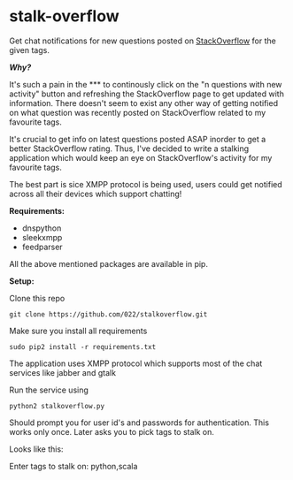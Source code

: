 stalk-overflow
=============
Get chat notifications for new questions posted on [StackOverflow] for the given tags.


***Why?***

It's such a pain in the *** to continously click on the "n questions with new activity" button and refreshing the StackOverflow page to get updated with information. There doesn't seem to exist any other way of getting notified on what question was recently posted on StackOverflow related to my favourite tags.

It's crucial to get info on latest questions posted ASAP inorder to get a better StackOverflow rating. Thus, I've decided to write a stalking application which would keep an eye on StackOverflow's activity for my favourite tags.

The best part is sice XMPP protocol is being used, users could get notified across all their devices which support chatting!


**Requirements:**

* dnspython
* sleekxmpp
* feedparser

All the above mentioned packages are available in pip.


**Setup:**

Clone this repo

`git clone https://github.com/022/stalkoverflow.git`

Make sure you install all requirements

`sudo pip2 install -r requirements.txt`

The application uses XMPP protocol which supports most of the chat services like jabber and gtalk

Run the service using

`python2 stalkoverflow.py`

Should prompt you for user id's and passwords for authentication. This works only once. Later asks you to pick tags to stalk on.

Looks like this:

Enter tags to stalk on: python,scala

[StackOverflow]:http://stackoverflow.com/
